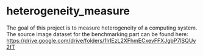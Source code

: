 # heterogeneity_measure
The goal of this project is to measure heterogeneity of a computing system.
The source image dataset for the benchmarking part can be found here:
https://drive.google.com/drive/folders/1lrlEzL2XFhmECxevFFXJgbP7lSQUy2fT
